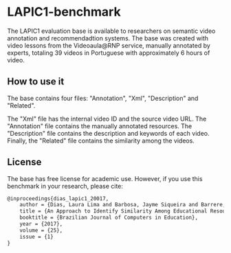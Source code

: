 # LAPIC1-benchmark

The LAPIC1 evaluation base is available to researchers on semantic video annotation and recommendadtion systems. The base was created with video lessons from the Videoaula@RNP service, manually annotated by experts, totaling 39 videos in Portuguese with approximately 6 hours of video. 

How to use it
-------------
The base contains four files: "Annotation", "Xml", "Description" and "Related".

The "Xml" file has the internal video ID and the source video URL. The "Annotation" file contains the manually annotated resources. The "Description" file contains the description and keywords of each video. Finally, the "Related" file contains the similarity among the videos.

License
-------
The base has free license for academic use. However, if you use this benchmark in your research, please cite:

```latex
@inproceedings{dias_lapic1_20017,
    author = {Dias, Laura Lima and Barbosa, Jayme Siqueira and Barrere, Eduardo and Souza, Jairo Francisco de},
    title = {An Approach to Identify Similarity Among Educational Resources Using External Knowledge Bases},
    booktitle = {Brazilian Journal of Computers in Education},
    year = {2017},
    volume = {25},
    issue = {1}
}
```

